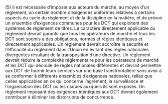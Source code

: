 (5) Il est nécessaire d’imposer aux acteurs du marché, au moyen d’un règlement, un certain nombre d’exigences uniformes relatives à certains aspects du cycle du règlement et de la discipline en la matière, et de prévoir un ensemble d’exigences communes pour les DCT qui exploitent des systèmes de règlement de titres. Le caractère directement applicable du règlement devrait garantir que tous les opérateurs de marché et tous les DCT sont soumis à des obligations, normes et règles identiques et directement applicables. Un règlement devrait accroître la sécurité et l’efficacité du règlement dans l’Union en évitant des règles nationales divergentes résultant de la transposition d’une directive. Un règlement devrait réduire la complexité réglementaire pour les opérateurs de marché et les DCT qui découle de règles nationales différentes et devrait permettre aux DCT de fournir leurs services sur une base transfrontalière sans avoir à se conformer à différents ensembles d’exigences nationales, telles que celles applicables en ce qui concerne l’agrément, la surveillance et l’organisation des DCT ou les risques auxquels ils sont exposés. Un règlement imposant des exigences identiques aux DCT devrait également contribuer à éliminer les distorsions de concurrence.